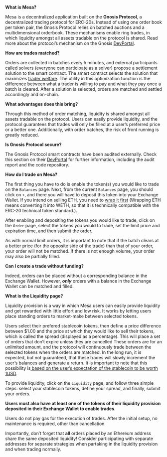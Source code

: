 **What is Mesa?**

Mesa is a decentralized application built on the **Gnosis Protocol**, a decentralized trading protocol for ERC-20s. Instead of using one order book per token pair, the Gnosis Protocol relies on batched auctions and a multidimensional orderbook. These mechanisms enable ring trades, in which liquidity amongst all assets tradable on the protocol is shared. Read more about the protocol’s mechanism on the Gnosis [DevPortal](https://docs.gnosis.io/dfusion/docs/introduction1/).

**How are trades matched?**

Orders are collected in batches every 5 minutes, and external participants called solvers (everyone can participate as a solver) propose a settlement solution to the smart contract. The smart contract selects the solution that maximizes [trader welfare](https://docs.gnosis.io/dfusion/docs/devguide01/). The utility in this optimization function is the difference between what a trader is willing to pay and what they pay once a batch is cleared. After a solution is selected, orders are matched and settled accordingly and on-chain.

**What advantages does this bring?**

Through this method of order matching, liquidity is shared amongst all assets tradable on the protocol. Users can easily provide liquidity, and the protocol guarantees that trades will only be filled at a user’s preferred price or a better one. Additionally, with order batches, the risk of front running is greatly reduced.

**Is Gnosis Protocol secure?**

The Gnosis Protocol smart contracts have been audited externally. Check this section on their [DevPortal](https://docs.gnosis.io/dfusion/docs/devguide04/) for further information, including the audit report and the code repository.

**How do I trade on Mesa?**

The first thing you have to do is enable the token(s) you would like to trade on the `Balances` page. Next, from the current `Balances` page, you should click on `+`, and there you will have to deposit this token into your Exchange Wallet. If you intend on selling ETH, you need to [wrap it first](https://weth.io/) (Wrapping ETH means converting it into WETH, so that it is technically compatible with the ERC-20 technical token standard.).

After enabling and depositing the tokens you would like to trade, click on the `Order` page, select the tokens you would to trade, set the limit price and expiration time, and then submit the order.

As with normal limit orders, it is important to note that if the batch clears at a better price (for the opposite side of the trade) than that of your order, your order will not be matched. If there is not enough volume, your order may also be partially filled.

**Can I create a trade without funding?**

Indeed, orders can be placed without a corresponding balance in the Exchange Wallet. However, **_only_** orders with a balance in the Exchange Wallet can be matched and filled.

**What is the Liquidity page?**

Liquidity provision is a way in which Mesa users can easily provide liquidity and get rewarded with little effort and low risk. It works by letting users place standing orders to market-make between selected tokens.

Users select their prefered stablecoin tokens, then define a price difference between \$1.00 and the price at which they would like to sell their tokens, which is called the spread (displayed as a percentage). This will place a set of orders that don’t expire unless they are cancelled These orders are for an unlimited amount, and the protocol will continuously trade between the selected tokens when the orders are matched. In the long run, it is expected, but not guaranteed, that these trades will slowly increment the user’s balances and generate a return. It is important to note that this possibility is[ based on the user’s expectation of the stablecoin to be worth 1USD](https://docs.gnosis.io/dfusion/docs/liquidity1/).

To provide liquidity, click on the `Liquidity` page, and follow three simple steps: select your stablecoin tokens, define your spread, and finally, submit your orders.

**Users must also have at least one of the tokens of their liquidity provision deposited in their Exchange Wallet to enable trades.**

Users do not pay gas for the execution of trades. After the initial setup, no maintenance is required, other than cancellation.

Importantly, don’t forget that **all** orders placed by an Ethereum address share the same deposited liquidity! Consider participating with separate addresses for separate strategies when partaking in the liquidity provision and when trading normally.
